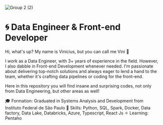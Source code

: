 ![Group 2 (2)](https://github.com/vinxcin/vinxcin/assets/87454265/b2a0e4a6-d471-43f4-bd06-aadd53a00d86)
# 🌀 Data Engineer & Front-end Developer

####
Hi, what's up? My name is Vinicius, but you can call me Vini 🐝

I work as a Data Engineer, with 3+ years of experience in the field. However, I also dabble in Front-end Development whenever needed. I'm passionate about delivering top-notch solutions and always eager to lend a hand to the team, whether it's crafting data pipelines or coding for the front-end.

Here in this repository you will find insane and surprising codes, not only from Data Engineering, but other areas as well!

🎓 Formation: Graduated in Systems Analysis and Development from Instituto Federal de São Paulo
🎯 Skills: Python, SQL, Spark, Docker, Data factory, Data Lake, Databricks, Azure, Typescript, React Js
⚛️ Learning: Pentaho
